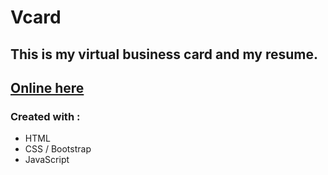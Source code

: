 # Vcard

## This is my virtual business card and my resume.

## [Online here](http://www.skygen.fr)

### Created with :

  * HTML
  * CSS / Bootstrap
  * JavaScript
